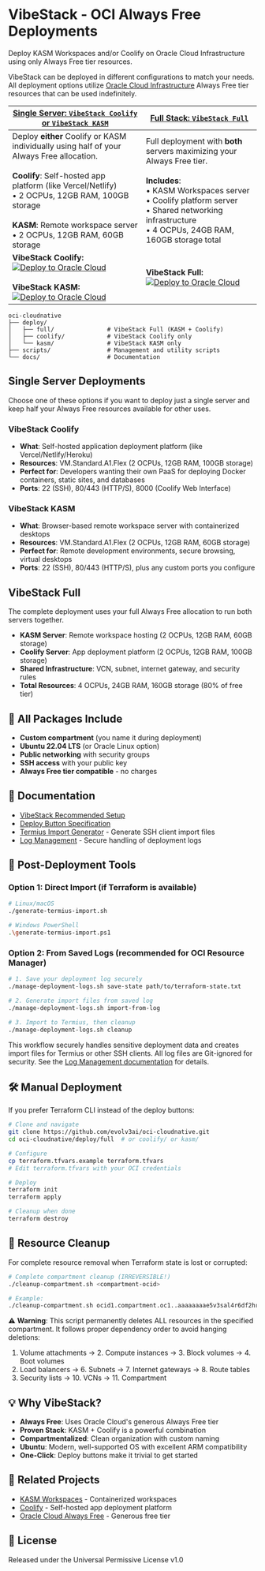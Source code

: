 # VibeStack - OCI Always Free Deployments

Deploy KASM Workspaces and/or Coolify on Oracle Cloud Infrastructure using only Always Free tier resources.

VibeStack can be deployed in different configurations to match your needs. All deployment options utilize [Oracle Cloud Infrastructure][oci] Always Free tier resources that can be used indefinitely.

| [Single Server: `VibeStack Coolify` or `VibeStack KASM`](#single-server-deployments) | [Full Stack: `VibeStack Full`](#vibestack-full) |
|---|---|
| Deploy **either** Coolify or KASM individually using half of your Always Free allocation. <br/><br/> **Coolify**: Self-hosted app platform (like Vercel/Netlify) <br/> • 2 OCPUs, 12GB RAM, 100GB storage <br/><br/> **KASM**: Remote workspace server <br/> • 2 OCPUs, 12GB RAM, 60GB storage | Full deployment with **both** servers maximizing your Always Free tier. <br/><br/> **Includes**: <br/> • KASM Workspaces server <br/> • Coolify platform server <br/> • Shared networking infrastructure <br/> • 4 OCPUs, 24GB RAM, 160GB storage total |
| **VibeStack Coolify:** [![Deploy to Oracle Cloud](https://oci-resourcemanager-plugin.plugins.oci.oraclecloud.com/latest/deploy-to-oracle-cloud.svg)](https://cloud.oracle.com/resourcemanager/stacks/create?zipUrl=https://github.com/evolv3ai/oci-cloudnative/releases/latest/download/vibestack-coolify.zip) <br/><br/> **VibeStack KASM:** [![Deploy to Oracle Cloud](https://oci-resourcemanager-plugin.plugins.oci.oraclecloud.com/latest/deploy-to-oracle-cloud.svg)](https://cloud.oracle.com/resourcemanager/stacks/create?zipUrl=https://github.com/evolv3ai/oci-cloudnative/releases/latest/download/vibestack-kasm.zip) | **VibeStack Full:** [![Deploy to Oracle Cloud](https://oci-resourcemanager-plugin.plugins.oci.oraclecloud.com/latest/deploy-to-oracle-cloud.svg)](https://cloud.oracle.com/resourcemanager/stacks/create?zipUrl=https://github.com/evolv3ai/oci-cloudnative/releases/latest/download/vibestack-full.zip) |

```text
oci-cloudnative
├── deploy/
│   ├── full/               # VibeStack Full (KASM + Coolify)
│   ├── coolify/            # VibeStack Coolify only
│   └── kasm/               # VibeStack KASM only
├── scripts/                # Management and utility scripts
└── docs/                   # Documentation
```

[oci]: https://cloud.oracle.com

## Single Server Deployments

Choose one of these options if you want to deploy just a single server and keep half your Always Free resources available for other uses.

### VibeStack Coolify
- **What**: Self-hosted application deployment platform (like Vercel/Netlify/Heroku)
- **Resources**: VM.Standard.A1.Flex (2 OCPUs, 12GB RAM, 100GB storage)
- **Perfect for**: Developers wanting their own PaaS for deploying Docker containers, static sites, and databases
- **Ports**: 22 (SSH), 80/443 (HTTP/S), 8000 (Coolify Web Interface)

### VibeStack KASM
- **What**: Browser-based remote workspace server with containerized desktops
- **Resources**: VM.Standard.A1.Flex (2 OCPUs, 12GB RAM, 60GB storage)
- **Perfect for**: Remote development environments, secure browsing, virtual desktops
- **Ports**: 22 (SSH), 80/443 (HTTP/S), plus any custom ports you configure

## VibeStack Full

The complete deployment uses your full Always Free allocation to run both servers together.

- **KASM Server**: Remote workspace hosting (2 OCPUs, 12GB RAM, 60GB storage)
- **Coolify Server**: App deployment platform (2 OCPUs, 12GB RAM, 100GB storage)
- **Shared Infrastructure**: VCN, subnet, internet gateway, and security rules
- **Total Resources**: 4 OCPUs, 24GB RAM, 160GB storage (80% of free tier)

## 🔧 All Packages Include

- **Custom compartment** (you name it during deployment)
- **Ubuntu 22.04 LTS** (or Oracle Linux option)
- **Public networking** with security groups
- **SSH access** with your public key
- **Always Free tier compatible** - no charges

## 📖 Documentation

- [VibeStack Recommended Setup](docs/oci-vibestack-recommended-setup.md)
- [Deploy Button Specification](docs/deploy-button-specification.md)
- [Termius Import Generator](docs/termius-import.md) - Generate SSH client import files
- [Log Management](docs/log-management.md) - Secure handling of deployment logs

## 🔧 Post-Deployment Tools

### Option 1: Direct Import (if Terraform is available)

```bash
# Linux/macOS
./generate-termius-import.sh

# Windows PowerShell
.\generate-termius-import.ps1
```

### Option 2: From Saved Logs (recommended for OCI Resource Manager)

```bash
# 1. Save your deployment log securely
./manage-deployment-logs.sh save-state path/to/terraform-state.txt

# 2. Generate import files from saved log
./manage-deployment-logs.sh import-from-log

# 3. Import to Termius, then cleanup
./manage-deployment-logs.sh cleanup
```

This workflow securely handles sensitive deployment data and creates import files for Termius or other SSH clients. All log files are Git-ignored for security. See the [Log Management documentation](docs/log-management.md) for details.

## 🛠️ Manual Deployment

If you prefer Terraform CLI instead of the deploy buttons:

```bash
# Clone and navigate
git clone https://github.com/evolv3ai/oci-cloudnative.git
cd oci-cloudnative/deploy/full  # or coolify/ or kasm/

# Configure
cp terraform.tfvars.example terraform.tfvars
# Edit terraform.tfvars with your OCI credentials

# Deploy
terraform init
terraform apply

# Cleanup when done
terraform destroy
```

## 🧹 Resource Cleanup

For complete resource removal when Terraform state is lost or corrupted:

```bash
# Complete compartment cleanup (IRREVERSIBLE!)
./cleanup-compartment.sh <compartment-ocid>

# Example:
./cleanup-compartment.sh ocid1.compartment.oc1..aaaaaaaae5v3sal4r6df2hrucviwerue5k3trdiln5buhh7wggjjgw2f7wua
```

⚠️ **Warning**: This script permanently deletes ALL resources in the specified compartment. It follows proper dependency order to avoid hanging deletions:

1. Volume attachments → 2. Compute instances → 3. Block volumes → 4. Boot volumes
5. Load balancers → 6. Subnets → 7. Internet gateways → 8. Route tables
9. Security lists → 10. VCNs → 11. Compartment

## 💡 Why VibeStack?

- **Always Free**: Uses Oracle Cloud's generous Always Free tier
- **Proven Stack**: KASM + Coolify is a powerful combination
- **Compartmentalized**: Clean organization with custom naming
- **Ubuntu**: Modern, well-supported OS with excellent ARM compatibility
- **One-Click**: Deploy buttons make it trivial to get started

## 🔗 Related Projects

- [KASM Workspaces](https://kasmweb.com/) - Containerized workspaces
- [Coolify](https://coolify.io/) - Self-hosted app deployment platform
- [Oracle Cloud Always Free](https://www.oracle.com/cloud/free/) - Generous free tier

## 📄 License

Released under the Universal Permissive License v1.0